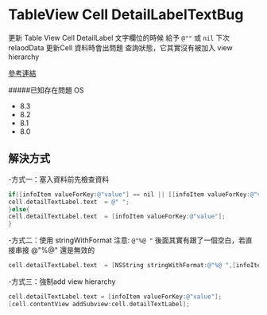 TableView Cell DetailLabelTextBug
=========

更新 Table View Cell DetailLabel 文字欄位的時候
給予 `@""`  或  `nil` 下次 relaodData 更新Cell 資料時會出問題
查詢狀態，它其實沒有被加入 view hierarchy

[參考連結](http://stackoverflow.com/questions/25793074/subtitles-of-uitableviewcell-wont-update)

#####已知存在問題 OS
 - 8.3
 - 8.2
 - 8.1
 - 8.0

解決方式
-----------
-方式一：塞入資料前先檢查資料
```objective-c
if([infoItem valueForKey:@"value"] == nil || [[infoItem valueForKey:@"value"] isEqual: @""]){
cell.detailTextLabel.text  = @" ";
}else{
cell.detailTextLabel.text  = [infoItem valueForKey:@"value"];
}


```

-方式二：使用 stringWithFormat
注意: `@"%@ "` 後面其實有跟了一個空白，若直接串接 @"%@" 還是無效的
```objective-c
cell.detailTextLabel.text  = [NSString stringWithFormat:@"%@ ",[infoItem valueForKey:@"value"]];
```


-方式三：強制add view hierarchy
```objective-c
cell.detailTextLabel.text = [infoItem valueForKey:@"value"];
[cell.contentView addSubview:cell.detailTextLabel];
```